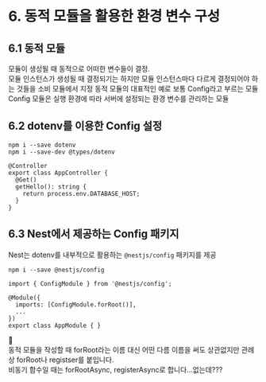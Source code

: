 # 6. 동적 모듈을 활용한 환경 변수 구성
## 6.1 동적 모듈
모듈이 생성될 때 동적으로 어떠한 변수들이 결정.  
모듈 인스턴스가 생성될 때 결정되기는 하지만 모듈 인스턴스마다 다르게 결정되어야 하는 것들을 소비 모듈에서 지정 
동적 모듈의 대표적인 예로 보통 Config라고 부르는 모듈  
Config 모듈은 실행 환경에 따라 서버에 설정되는 환경 변수를 관리하는 모듈

## 6.2 dotenv를 이용한 Config 설정
```
npm i --save dotenv
npm i --save-dev @types/dotenv
```
```
@Controller
export class AppController {
  @Get()
  getHello(): string {
    return process.env.DATABASE_HOST;
  }
}
```
## 6.3 Nest에서 제공하는 Config 패키지
Nest는 dotenv를 내부적으로 활용하는 `@nestjs/config` 패키지를 제공
```
npm i --save @nestjs/config
```
```
import { ConfigModule } from '@nestjs/config';

@Module({
  imports: [ConfigModule.forRoot()],
  ...
})
export class AppModule { }
```

🤔  
동적 모듈을 작성할 때 forRoot라는 이름 대신 어떤 다름 이름을 써도 상관없지만 관례상 forRoot나 registser를 붙입니다.  
비동기 함수일 때는 forRootAsync, registerAsync로 합니다...없는데???
